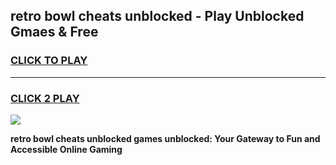 
## retro bowl cheats unblocked - Play Unblocked Gmaes & Free
<h3>
<a href="https://news.freeplayer.one?title=retro_bowl_cheats_unblocked&ref=23F">CLICK TO PLAY</a></h3>
<hr>

<h3>
<a href="https://news.freeplayer.one?title=retro_bowl_cheats_unblocked&ref=23F">CLICK 2 PLAY</a>
  
</h3>

<a href="https://news.freeplayer.one?title=retro_bowl_cheats_unblocked&ref=23F/"><img src="https://clearcache.store/games.png"></a>


**retro bowl cheats unblocked games unblocked: Your Gateway to Fun and Accessible Online Gaming**

